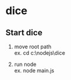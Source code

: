 # dice

## Start dice

1. move root path
   <br> ex. cd c:\nodejs\dice

2. run node
   <br> ex. node main.js
